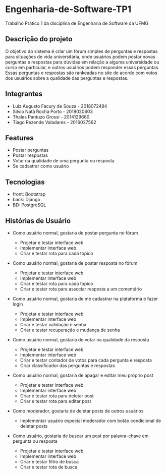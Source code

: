 # Engenharia-de-Software-TP1
Trabálho Prático 1 da disciplina de Engenharia de Software da UFMG

## Descrição do projeto

O objetivo do sistema é criar um fórum simples de perguntas e respostas para situações de vida universitária, onde usuários podem postar novas perguntas e respostas para dúvidas em relação a alguma universidade ou curso em particular, e outros usuários podem responder essas perguntas. Essas perguntas e respostas são rankeadas no site de acordo com votos dos usuários sobre a qualidade das perguntas e respostas.

## Integrantes
 - Luiz Augusto Facury de Souza - 2018072484
 - Silvio Natã Rocha Porto - 2018020603
 - Thales Pantuzo Grossi - 2014129660
 - Tiago Rezende Valadares - 2016027562

## Features
 - Postar perguntas
 - Postar respostas
 - Votar na qualidade de uma pergunta ou resposta
 - Se cadastrar como usuário

## Tecnologias
 - front: Bootstrap
 - back: Django
 - BD: PostgreSQL

## Histórias de Usuário
 - Como usuário normal, gostaria de postar pergunta no fórum
 
   - Projetar e testar interface web 
   - Implementar interface web 
   - Criar e testar rota para cada tópico 
   
 - Como usuário normal, gostaria de postar resposta no fórum
 
   - Projetar e testar interface web
   - Implementar interface web
   - Criar e testar rota para cada tópico 
   - Criar e testar rota para associar resposta a um comentário 
   
 - Como usuário normal, gostaria de me cadastrar na plataforma e fazer login
 
   - Projetar e testar interface web 
   - Implementar interface web 
   - Criar e testar validação e senha 
   - Criar e testar recuperação e mudança de senha 
   
 - Como usuário normal, gostaria de votar na qualidade da resposta
 
   - Projetar e testar interface web 
   - Implementar interface web 
   - Criar e testar contador de votos para cada pergunta e resposta 
   - Criar classificador das perguntas e respostas 
   
 - Como usuário normal, gostaria de apagar e editar meu próprio post
 
   - Projetar e testar interface web 
   - Implementar interface web
   - Criar e testar rota para deletar post 
   - Criar e testar rota para editar post
   
 - Como moderador, gostaria de deletar posts de outros usuários
 
   - Implementar usuário especial moderador com botão condicional de deletar posts
   
 - Como usuário, gostaria de buscar um post por palavra-chave em pergunta ou resposta 
   - Projetar e testar interface web 
   - Implementar interface web 
   - Criar e testar filtro de busca 
   - Criar e testar rota de busca 
